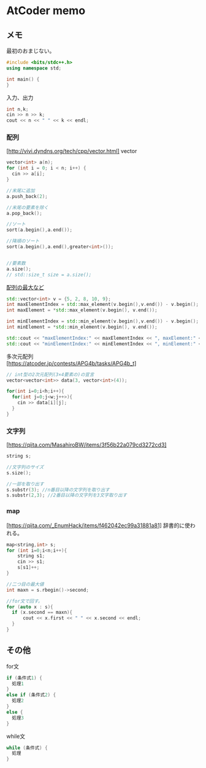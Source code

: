 # AtCoder memo

## メモ
最初のおまじない。  
```C++
#include <bits/stdc++.h>
using namespace std;

int main() {
}
```
入力、出力
```C++
int n,k;
cin >> n >> k;
cout << n << " " << k << endl;
```

### 配列
[http://vivi.dyndns.org/tech/cpp/vector.html]
vector  
```C++
vector<int> a(n);
for (int i = 0; i < n; i++) {
  cin >> a[i];
}

//末尾に追加
a.push_back(2);

//末尾の要素を除く
a.pop_back();

//ソート
sort(a.begin(),a.end());

//降順のソート
sort(a.begin(),a.end(),greater<int>());


//要素数
a.size();
// std::size_t size = a.size();
```
[配列の最大など](https://riptutorial.com/ja/cplusplus/example/11151/%E3%83%99%E3%82%AF%E3%83%88%E3%83%AB%E3%81%AE%E6%9C%80%E5%A4%A7%E3%81%A8%E6%9C%80%E5%B0%8F%E3%81%AE%E8%A6%81%E7%B4%A0%E3%81%A8%E3%81%9D%E3%82%8C%E3%81%9E%E3%82%8C%E3%81%AE%E3%82%A4%E3%83%B3%E3%83%87%E3%83%83%E3%82%AF%E3%82%B9%E3%82%92%E8%A6%8B%E3%81%A4%E3%81%91%E3%82%8B)
```c++
std::vector<int> v = {5, 2, 8, 10, 9};
int maxElementIndex = std::max_element(v.begin(),v.end()) - v.begin();
int maxElement = *std::max_element(v.begin(), v.end());

int minElementIndex = std::min_element(v.begin(),v.end()) - v.begin();
int minElement = *std::min_element(v.begin(), v.end());

std::cout << "maxElementIndex:" << maxElementIndex << ", maxElement:" << maxElement << '\n';
std::cout << "minElementIndex:" << minElementIndex << ", minElement:" << minElement << '\n';
```

多次元配列  
[https://atcoder.jp/contests/APG4b/tasks/APG4b_t]
```C++
// int型の2次元配列(3×4要素の)の宣言
vector<vector<int>> data(3, vector<int>(4));

for(int i=0;i<h;i++){
  for(int j=0;j<w;j++>){
    cin >> data[i][j];
  }
}
```

### 文字列
[https://qiita.com/MasahiroBW/items/3f56b22a079cd3272cd3]
```C++
string s;

//文字列のサイズ  
s.size();

//一部を取り出す  
s.substr(3); //n番目以降の文字列を取り出す
s.substr(2,3); //2番目以降の文字列を3文字取り出す
```

### map
[https://qiita.com/_EnumHack/items/f462042ec99a31881a81]
辞書的に使われる。
```C++
map<string,int> s;
for (int i=0;i<n;i++){
    string s1;
    cin >> s1;
    s[s1]++;
}

//二つ目の最大値
int maxn = s.rbegin()->second;

//for文で回す。
for (auto x : s){
  if (x.second == maxn){
      cout << x.first << " " << x.second << endl;
  }
}
```



## その他
for文  
```C++
if (条件式1) {
  処理1
}
else if (条件式2) {
  処理2
}
else {
  処理3
}
```

while文  
```C++
while (条件式) {
  処理
}
```
